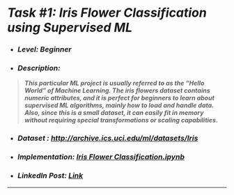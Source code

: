 # _Task #1: Iris Flower Classification using Supervised ML_ 
* ### _Level: Beginner_
* ### _Description:_
> **_This particular ML project is usually referred to as the “Hello World” of Machine Learning. The iris flowers dataset contains numeric attributes, and it is perfect for beginners to learn about supervised ML algorithms, mainly how to load and handle data. Also, since this is a small dataset, it can easily fit in memory without requiring special transformations or scaling capabilities._**
* ### _Dataset : http://archive.ics.uci.edu/ml/datasets/Iris_
* ### _Implementation: [Iris Flower Classification.ipynb](Iris%20Flower%20Classification.ipynb)_
* ### _LinkedIn Post: [Link](https://www.linkedin.com/posts/sansuthi_lgmvipaug21-internship-letsgrowmore-activity-6830406133757341696-iG3m/)_
---
